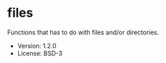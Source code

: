 # files

Functions that has to do with files and/or directories.

* Version: 1.2.0
* License: BSD-3
